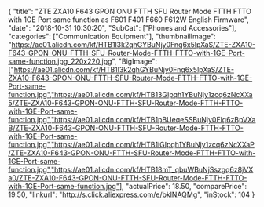 {
	"title": "ZTE ZXA10 F643 GPON ONU  FTTH SFU Router Mode FTTH FTTO with 1GE Port same function as F601 F401 F660 F612W English Firmware",
	"date": "2018-10-31 10:30:20",
	"SubCat": ["Phones and Accessories"],
	"categories": ["Communication Equipment"],
	"thumbnailImage": "https://ae01.alicdn.com/kf/HTB1l3k2qhGYBuNjy0Fnq6x5lpXaS/ZTE-ZXA10-F643-GPON-ONU-FTTH-SFU-Router-Mode-FTTH-FTTO-with-1GE-Port-same-function.jpg_220x220.jpg",
	"BigImage": ["https://ae01.alicdn.com/kf/HTB1l3k2qhGYBuNjy0Fnq6x5lpXaS/ZTE-ZXA10-F643-GPON-ONU-FTTH-SFU-Router-Mode-FTTH-FTTO-with-1GE-Port-same-function.jpg","https://ae01.alicdn.com/kf/HTB13GIpqh1YBuNjy1zcq6zNcXXa5/ZTE-ZXA10-F643-GPON-ONU-FTTH-SFU-Router-Mode-FTTH-FTTO-with-1GE-Port-same-function.jpg","https://ae01.alicdn.com/kf/HTB1pBUeqeSSBuNjy0Flq6zBpVXaB/ZTE-ZXA10-F643-GPON-ONU-FTTH-SFU-Router-Mode-FTTH-FTTO-with-1GE-Port-same-function.jpg","https://ae01.alicdn.com/kf/HTB1iGIpqh1YBuNjy1zcq6zNcXXaP/ZTE-ZXA10-F643-GPON-ONU-FTTH-SFU-Router-Mode-FTTH-FTTO-with-1GE-Port-same-function.jpg","https://ae01.alicdn.com/kf/HTB18mT_qbuWBuNjSszgq6z8jVXa0/ZTE-ZXA10-F643-GPON-ONU-FTTH-SFU-Router-Mode-FTTH-FTTO-with-1GE-Port-same-function.jpg"],
	"actualPrice": 18.50,
	"comparePrice": 19.50,
	"linkurl": "http://s.click.aliexpress.com/e/bklNAQMg",
	"inStock": 104
}
